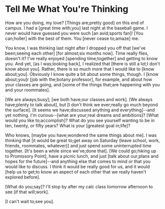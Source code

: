 # Tell Me What You're Thinking

How are you doing, my love? [Things are;pretty good] on this end of campus. I had a [great time with;you] last night at the baseball game. I never would have guessed you were such [an avid;sports fan]! [You can;holler] with the best of them. You [never cease to;amaze] me.

You know, I was thinking last night after I dropped you off that [we've been;seeing each other] [for almost;six months now]. Time really flies, doesn't it? I've really enjoyed [spending time;together] and getting to know you. And yet, [as I was;looking back], I realized that [there is still a lot;I don't know about you]. Rather, there is so much more that I would like to [know about;you]. Obviously I know quite a bit about some things, though. I [know about;you]r [job with the;botany professor], for example, and about how your classes are going, and [some of the things that;are happening with you and your roommates].

[We are always;busy]; [we both have;our classes and work]. [We always have;plenty to talk about], but [I don't think we ever;really go much beyond the surface]. [It seems we have;discussed anything and everything]--and yet nothing. I'm curious--[what are your;real dreams and ambitions]? [What would you like to;accomplish]? What do you see yourself wanting to be in ten, twenty, or fifty years? What is your [greatest goal in;life]?

Who knows, [maybe you have;wondered the same things about me]. I was thinking that [it would be great to;get away on Saturday (leave school, work, friends, roommates, whatever)] and just spend some uninterrupted time together. [It's been a while since we've;done that]. [We could go;hiking up to Promissory Point], have a picnic lunch, and just [talk about our;plans and hopes for the future]--and anything else that comes to mind or that you would like to discuss. I think it would be really good for us, and it would [help us to get;to know an aspect of each other that we really haven't explored before].

[What do you;say]? I'll stop by after my calc class tomorrow afternoon to see [if that will;work].

[I can't wait to;see you].
